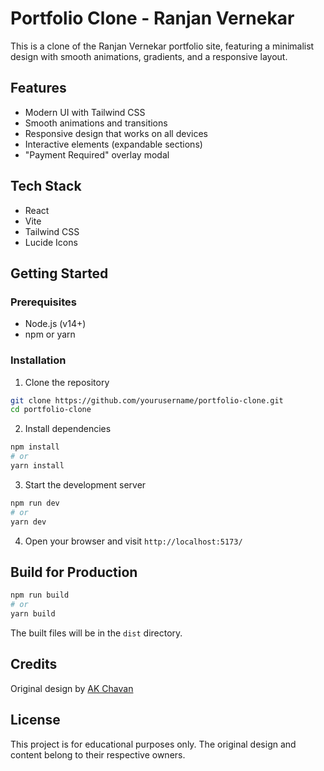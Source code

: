 # Portfolio Clone - Ranjan Vernekar

This is a clone of the Ranjan Vernekar portfolio site, featuring a minimalist design with smooth animations, gradients, and a responsive layout.

## Features

- Modern UI with Tailwind CSS
- Smooth animations and transitions
- Responsive design that works on all devices
- Interactive elements (expandable sections)
- "Payment Required" overlay modal

## Tech Stack

- React
- Vite
- Tailwind CSS
- Lucide Icons

## Getting Started

### Prerequisites

- Node.js (v14+)
- npm or yarn

### Installation

1. Clone the repository
```bash
git clone https://github.com/yourusername/portfolio-clone.git
cd portfolio-clone
```

2. Install dependencies
```bash
npm install
# or
yarn install
```

3. Start the development server
```bash
npm run dev
# or
yarn dev
```

4. Open your browser and visit `http://localhost:5173/`

## Build for Production

```bash
npm run build
# or
yarn build
```

The built files will be in the `dist` directory.

## Credits

Original design by [AK Chavan](https://akchavan.vercel.app/)

## License

This project is for educational purposes only. The original design and content belong to their respective owners. 